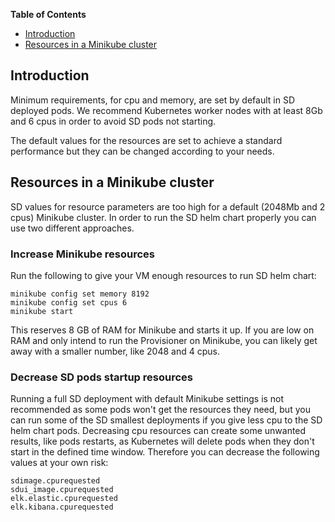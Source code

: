 
**Table of Contents**

- [Introduction](#introduction)
- [Resources in a Minikube cluster](#resources-in-a-minikube-cluster)


## Introduction
Minimum requirements, for cpu and memory, are set by default in SD deployed pods. We recommend Kubernetes worker nodes with at least 8Gb and 6 cpus in order to avoid SD pods not starting.

The default values for the resources are set to achieve a standard performance but they can be changed according to your needs.


## Resources in a Minikube cluster
SD values for resource parameters are too high for a default (2048Mb and 2 cpus)  Minikube cluster. In order to run the SD helm chart properly you can use two different approaches.


### Increase Minikube resources
Run the following to give your VM enough resources to run SD helm chart:

    minikube config set memory 8192
    minikube config set cpus 6
    minikube start

This reserves 8 GB of RAM for Minikube and starts it up. If you are low on RAM and only intend to run the Provisioner on Minikube, you can likely get away with a smaller number, like 2048 and 4 cpus.


### Decrease SD pods startup resources
Running a full SD deployment with default Minikube settings is not recommended as some pods won't get the resources they need, but you can run some of the SD smallest deployments if you give less cpu to the SD helm chart pods. Decreasing cpu resources can create some unwanted results, like pods restarts, as Kubernetes will delete pods when they don't start in the defined time window. Therefore you can decrease the following values at your own risk:

    sdimage.cpurequested
    sdui_image.cpurequested
    elk.elastic.cpurequested
    elk.kibana.cpurequested
